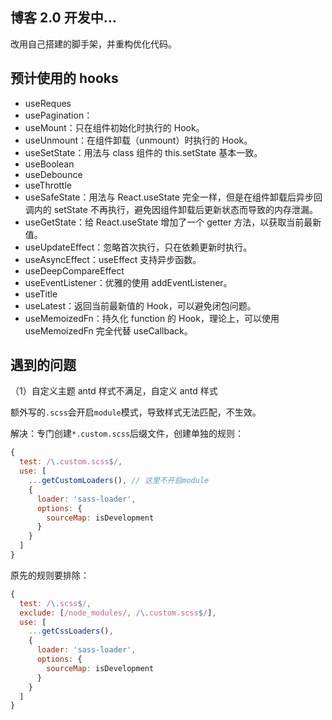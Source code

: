 ## 博客 2.0 开发中...

改用自己搭建的脚手架，并重构优化代码。

## 预计使用的 hooks

- useReques
- usePagination：
- useMount：只在组件初始化时执行的 Hook。
- useUnmount：在组件卸载（unmount）时执行的 Hook。
- useSetState：用法与 class 组件的 this.setState 基本一致。
- useBoolean
- useDebounce
- useThrottle
- useSafeState：用法与 React.useState 完全一样，但是在组件卸载后异步回调内的 setState 不再执行，避免因组件卸载后更新状态而导致的内存泄漏。
- useGetState：给 React.useState 增加了一个 getter 方法，以获取当前最新值。
- useUpdateEffect：忽略首次执行，只在依赖更新时执行。
- useAsyncEffect：useEffect 支持异步函数。
- useDeepCompareEffect
- useEventListener：优雅的使用 addEventListener。
- useTitle
- useLatest：返回当前最新值的 Hook，可以避免闭包问题。
- useMemoizedFn：持久化 function 的 Hook，理论上，可以使用 useMemoizedFn 完全代替 useCallback。

## 遇到的问题

（1）自定义主题 antd 样式不满足，自定义 antd 样式

额外写的`.scss`会开启`module`模式，导致样式无法匹配，不生效。

解决：专门创建`*.custom.scss`后缀文件，创建单独的规则：

```js
{
  test: /\.custom.scss$/,
  use: [
    ...getCustomLoaders(), // 这里不开启module
    {
      loader: 'sass-loader',
      options: {
        sourceMap: isDevelopment
      }
    }
  ]
}
```

原先的规则要排除：

```js
{
  test: /\.scss$/,
  exclude: [/node_modules/, /\.custom.scss$/],
  use: [
    ...getCssLoaders(),
    {
      loader: 'sass-loader',
      options: {
        sourceMap: isDevelopment
      }
    }
  ]
}
```

